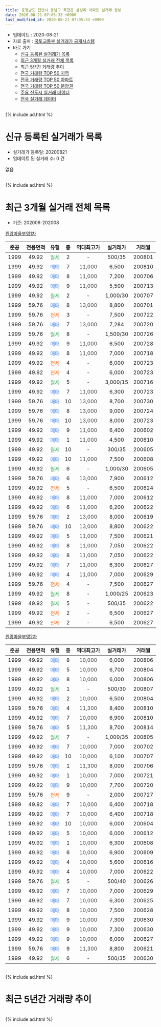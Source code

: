 ```yaml
---
title: 충청남도 천안시 동남구 목천읍 삼성리 아파트 실거래 정보
date: 2020-08-21 07:05:33 +0900
last_modified_at: 2020-08-21 07:05:33 +0900
---
```


* 업데이트 : 2020-08-21
* 자료 출처 : [국토교통부 실거래가 공개시스템](http://rt.molit.go.kr)
* 바로 가기
    * [신규 등록된 실거래가 목록](#신규-등록된-실거래가-목록)
    * [최근 3개월 실거래 전체 목록](#최근-3개월-실거래-전체-목록)
    * [최근 5년간 거래량 추이](#최근-5년간-거래량-추이)
    * [전국 거래량 TOP 50 지역](https://inasie.github.io/apt-trade-info/최근-3개월-전국에서-가장-거래가-많이-발생한-지역)
    * [전국 거래량 TOP 50 아파트](https://inasie.github.io/apt-trade-info/최근-3개월-전국에서-가장-거래가-많이-발생한-아파트)
    * [전국 거래량 TOP 50 분양권](https://inasie.github.io/apt-trade-info/최근-3개월-전국에서-가장-거래가-많이-발생한-분양권)
    * [주요 신도시 실거래 데이터](https://inasie.github.io/apt-trade-info/주요-신도시)
    * [전국 실거래 데이터](https://inasie.github.io/apt-trade-info/전국)
<br>
{% include ad.html %}
<br>

# 신규 등록된 실거래가 목록
* 실거래가 등록일: 20200821
* 업데이트 된 실거래 수: 0 건

없음

<br>
{% include ad.html %}
<br>

# 최근 3개월 실거래 전체 목록
* 기준: 202006-202008


[원앙마을부영1차](https://search.naver.com/search.naver?query=%EC%B6%A9%EC%B2%AD%EB%82%A8%EB%8F%84+%EC%B2%9C%EC%95%88%EC%8B%9C+%EB%8F%99%EB%82%A8%EA%B5%AC+%EB%AA%A9%EC%B2%9C%EC%9D%8D+%EC%82%BC%EC%84%B1%EB%A6%AC+%EC%9B%90%EC%95%99%EB%A7%88%EC%9D%84%EB%B6%80%EC%98%811%EC%B0%A8)

|준공|전용면적|유형|층|역대최고가|실거래가|거래월|
|:---:|:---:|:---:|:---:|:---:|:---:|:---:|
|1999|49.92|<span style="color:#34a853">월세</span>|2|<span style="color:#444444">-</span>|500/35|200801|
|1999|49.92|<span style="color:#4285f3">매매</span>|7|<span style="color:#444444">11,000</span>|6,500|200810|
|1999|49.92|<span style="color:#4285f3">매매</span>|8|<span style="color:#444444">11,000</span>|7,200|200706|
|1999|49.92|<span style="color:#4285f3">매매</span>|9|<span style="color:#444444">11,000</span>|5,500|200713|
|1999|49.92|<span style="color:#34a853">월세</span>|2|<span style="color:#444444">-</span>|1,000/30|200707|
|1999|59.76|<span style="color:#4285f3">매매</span>|8|<span style="color:#444444">13,000</span>|8,800|200701|
|1999|59.76|<span style="color:#ff5a00">전세</span>|3|<span style="color:#444444">-</span>|7,500|200722|
|1999|59.76|<span style="color:#4285f3">매매</span>|7|<span style="color:#444444">13,000</span>|7,284|200720|
|1999|59.76|<span style="color:#34a853">월세</span>|8|<span style="color:#444444">-</span>|1,500/30|200726|
|1999|49.92|<span style="color:#4285f3">매매</span>|9|<span style="color:#444444">11,000</span>|6,500|200728|
|1999|49.92|<span style="color:#4285f3">매매</span>|8|<span style="color:#444444">11,000</span>|7,000|200718|
|1999|49.92|<span style="color:#ff5a00">전세</span>|4|<span style="color:#444444">-</span>|6,000|200723|
|1999|49.92|<span style="color:#ff5a00">전세</span>|4|<span style="color:#444444">-</span>|6,000|200723|
|1999|49.92|<span style="color:#34a853">월세</span>|5|<span style="color:#444444">-</span>|3,000/15|200716|
|1999|49.92|<span style="color:#4285f3">매매</span>|7|<span style="color:#444444">11,000</span>|6,300|200723|
|1999|59.76|<span style="color:#4285f3">매매</span>|10|<span style="color:#444444">13,000</span>|8,700|200730|
|1999|59.76|<span style="color:#4285f3">매매</span>|8|<span style="color:#444444">13,000</span>|9,000|200724|
|1999|59.76|<span style="color:#4285f3">매매</span>|10|<span style="color:#444444">13,000</span>|8,000|200723|
|1999|49.92|<span style="color:#4285f3">매매</span>|9|<span style="color:#444444">11,000</span>|6,400|200602|
|1999|49.92|<span style="color:#4285f3">매매</span>|1|<span style="color:#444444">11,000</span>|4,500|200610|
|1999|49.92|<span style="color:#34a853">월세</span>|10|<span style="color:#444444">-</span>|300/35|200605|
|1999|49.92|<span style="color:#4285f3">매매</span>|10|<span style="color:#444444">11,000</span>|7,500|200608|
|1999|49.92|<span style="color:#34a853">월세</span>|6|<span style="color:#444444">-</span>|1,000/30|200605|
|1999|59.76|<span style="color:#4285f3">매매</span>|6|<span style="color:#444444">13,000</span>|7,900|200612|
|1999|49.92|<span style="color:#ff5a00">전세</span>|5|<span style="color:#444444">-</span>|6,500|200624|
|1999|49.92|<span style="color:#4285f3">매매</span>|8|<span style="color:#444444">11,000</span>|7,000|200612|
|1999|49.92|<span style="color:#4285f3">매매</span>|6|<span style="color:#444444">11,000</span>|6,200|200622|
|1999|59.76|<span style="color:#4285f3">매매</span>|2|<span style="color:#444444">13,000</span>|8,000|200619|
|1999|59.76|<span style="color:#4285f3">매매</span>|10|<span style="color:#444444">13,000</span>|8,800|200622|
|1999|49.92|<span style="color:#4285f3">매매</span>|5|<span style="color:#444444">11,000</span>|7,500|200621|
|1999|49.92|<span style="color:#4285f3">매매</span>|8|<span style="color:#444444">11,000</span>|7,050|200622|
|1999|49.92|<span style="color:#4285f3">매매</span>|8|<span style="color:#444444">11,000</span>|7,050|200622|
|1999|49.92|<span style="color:#4285f3">매매</span>|7|<span style="color:#444444">11,000</span>|6,300|200627|
|1999|49.92|<span style="color:#4285f3">매매</span>|4|<span style="color:#444444">11,000</span>|7,000|200629|
|1999|59.76|<span style="color:#ff5a00">전세</span>|4|<span style="color:#444444">-</span>|7,500|200627|
|1999|49.92|<span style="color:#34a853">월세</span>|8|<span style="color:#444444">-</span>|1,000/25|200623|
|1999|49.92|<span style="color:#34a853">월세</span>|5|<span style="color:#444444">-</span>|500/35|200622|
|1999|49.92|<span style="color:#ff5a00">전세</span>|2|<span style="color:#444444">-</span>|6,500|200627|
|1999|49.92|<span style="color:#ff5a00">전세</span>|2|<span style="color:#444444">-</span>|6,500|200627|

[원앙마을부영2차](https://search.naver.com/search.naver?query=%EC%B6%A9%EC%B2%AD%EB%82%A8%EB%8F%84+%EC%B2%9C%EC%95%88%EC%8B%9C+%EB%8F%99%EB%82%A8%EA%B5%AC+%EB%AA%A9%EC%B2%9C%EC%9D%8D+%EC%82%BC%EC%84%B1%EB%A6%AC+%EC%9B%90%EC%95%99%EB%A7%88%EC%9D%84%EB%B6%80%EC%98%812%EC%B0%A8)

|준공|전용면적|유형|층|역대최고가|실거래가|거래월|
|:---:|:---:|:---:|:---:|:---:|:---:|:---:|
|1999|49.92|<span style="color:#4285f3">매매</span>|8|<span style="color:#444444">10,000</span>|6,000|200806|
|1999|49.92|<span style="color:#4285f3">매매</span>|5|<span style="color:#444444">10,000</span>|6,700|200804|
|1999|49.92|<span style="color:#4285f3">매매</span>|8|<span style="color:#444444">10,000</span>|6,000|200806|
|1999|49.92|<span style="color:#34a853">월세</span>|1|<span style="color:#444444">-</span>|500/30|200807|
|1999|49.92|<span style="color:#4285f3">매매</span>|2|<span style="color:#444444">10,000</span>|6,500|200804|
|1999|59.76|<span style="color:#4285f3">매매</span>|4|<span style="color:#444444">11,300</span>|8,400|200810|
|1999|49.92|<span style="color:#4285f3">매매</span>|7|<span style="color:#444444">10,000</span>|6,900|200810|
|1999|59.76|<span style="color:#4285f3">매매</span>|5|<span style="color:#444444">11,300</span>|8,700|200814|
|1999|49.92|<span style="color:#34a853">월세</span>|7|<span style="color:#444444">-</span>|1,000/35|200805|
|1999|49.92|<span style="color:#4285f3">매매</span>|7|<span style="color:#444444">10,000</span>|7,000|200702|
|1999|49.92|<span style="color:#4285f3">매매</span>|10|<span style="color:#444444">10,000</span>|6,100|200707|
|1999|59.76|<span style="color:#4285f3">매매</span>|1|<span style="color:#444444">11,300</span>|8,000|200706|
|1999|49.92|<span style="color:#4285f3">매매</span>|1|<span style="color:#444444">10,000</span>|7,000|200721|
|1999|49.92|<span style="color:#4285f3">매매</span>|9|<span style="color:#444444">10,000</span>|7,700|200720|
|1999|59.76|<span style="color:#ff5a00">전세</span>|9|<span style="color:#444444">-</span>|2,000|200727|
|1999|49.92|<span style="color:#4285f3">매매</span>|7|<span style="color:#444444">10,000</span>|6,400|200718|
|1999|49.92|<span style="color:#4285f3">매매</span>|7|<span style="color:#444444">10,000</span>|6,400|200718|
|1999|49.92|<span style="color:#4285f3">매매</span>|10|<span style="color:#444444">10,000</span>|6,000|200604|
|1999|49.92|<span style="color:#4285f3">매매</span>|5|<span style="color:#444444">10,000</span>|6,000|200612|
|1999|49.92|<span style="color:#4285f3">매매</span>|1|<span style="color:#444444">10,000</span>|6,300|200608|
|1999|49.92|<span style="color:#4285f3">매매</span>|6|<span style="color:#444444">10,000</span>|6,900|200609|
|1999|49.92|<span style="color:#4285f3">매매</span>|4|<span style="color:#444444">10,000</span>|5,600|200616|
|1999|49.92|<span style="color:#4285f3">매매</span>|4|<span style="color:#444444">10,000</span>|7,000|200622|
|1999|59.76|<span style="color:#34a853">월세</span>|5|<span style="color:#444444">-</span>|500/40|200626|
|1999|49.92|<span style="color:#4285f3">매매</span>|7|<span style="color:#444444">10,000</span>|7,000|200629|
|1999|49.92|<span style="color:#4285f3">매매</span>|7|<span style="color:#444444">10,000</span>|6,300|200625|
|1999|49.92|<span style="color:#4285f3">매매</span>|8|<span style="color:#444444">10,000</span>|7,500|200628|
|1999|49.92|<span style="color:#4285f3">매매</span>|9|<span style="color:#444444">10,000</span>|7,300|200630|
|1999|49.92|<span style="color:#4285f3">매매</span>|9|<span style="color:#444444">10,000</span>|7,300|200630|
|1999|49.92|<span style="color:#4285f3">매매</span>|9|<span style="color:#444444">10,000</span>|6,000|200627|
|1999|59.76|<span style="color:#4285f3">매매</span>|9|<span style="color:#444444">11,300</span>|8,800|200621|
|1999|49.92|<span style="color:#34a853">월세</span>|6|<span style="color:#444444">-</span>|500/35|200630|


<br>
{% include ad.html %}
<br>

# 최근 5년간 거래량 추이


<div style="width:100%;">
    <canvas id="deal_progress" height="200"></canvas>
</div>

<script>
new Chart(document.getElementById("deal_progress"), {
    type: 'line',
    data: {
        labels: ['201508','201509','201510','201511','201512','201601','201602','201603','201604','201605','201606','201607','201608','201609','201610','201611','201612','201701','201702','201703','201704','201705','201706','201707','201708','201709','201710','201711','201712','201801','201802','201803','201804','201805','201806','201807','201808','201809','201810','201811','201812','201901','201902','201903','201904','201905','201906','201907','201908','201909','201910','201911','201912','202001','202002','202003','202004','202005','202006','202007','202008'],
        datasets: [{
            label: '매매',
            pointRadius: 1,
            data: [9, 6, 14, 11, 7, 10, 4, 14, 9, 8, 15, 14, 9, 11, 11, 22, 17, 5, 18, 21, 22, 21, 26, 22, 18, 9, 9, 15, 15, 13, 14, 26, 9, 9, 20, 7, 7, 11, 14, 8, 12, 11, 9, 16, 8, 12, 11, 15, 19, 9, 15, 14, 28, 9, 16, 19, 17, 21, 26, 17, 8],
            borderColor: "rgba(255, 201, 14, 1)",
            backgroundColor: "rgba(255, 201, 14, 0.5)",
            fill: false,
            lineTension: 0
        },{
            label: '전월세',
            pointRadius: 1,
            data: [9, 13, 13, 8, 5, 12, 11, 8, 13, 14, 6, 6, 4, 10, 10, 13, 11, 8, 18, 14, 12, 11, 8, 9, 10, 6, 6, 12, 9, 12, 9, 9, 8, 9, 5, 6, 6, 6, 6, 6, 7, 8, 6, 13, 3, 7, 11, 8, 5, 10, 5, 4, 11, 10, 10, 13, 9, 7, 10, 7, 3],
            borderColor: "rgba(0, 141, 185, 1)",
            backgroundColor: "rgba(0, 141, 185, 0.5)",
            fill: false,
            lineTension: 0
        }
        ]
    },
    options: {
        responsive: true,
        title: {
            display: false
        },
        tooltips: {
            mode: 'index',
            intersect: false
        },
        hover: {
            mode: 'nearest',
            intersect: true
        },
        scales: {
            xAxes: [{
                display: true,
                scaleLabel: {
                    display: true,
                    labelString: '년/월'
                }
            }],
            yAxes: [{
                display: true,
                ticks: {
                    suggestedMin: 0,
                },
                scaleLabel: {
                    display: true,
                    labelString: '실거래 수'
                }
            }]
        }
    }
});

</script>


<br>
{% include ad.html %}
<br>

